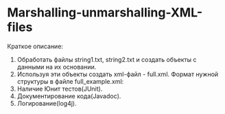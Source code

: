 # Marshalling-unmarshalling-XML-files

Краткое описание:
1. Обработать файлы string1.txt, string2.txt и создать объекты с данными на их основании.
2. Используя эти объекты создать xml-файл - full.xml.
	Формат нужной структуры в файле full_example.xml:
3. Наличие Юнит тестов(JUnit).
4. Документирование кода(Javadoc).
5. Логирование(log4j).
